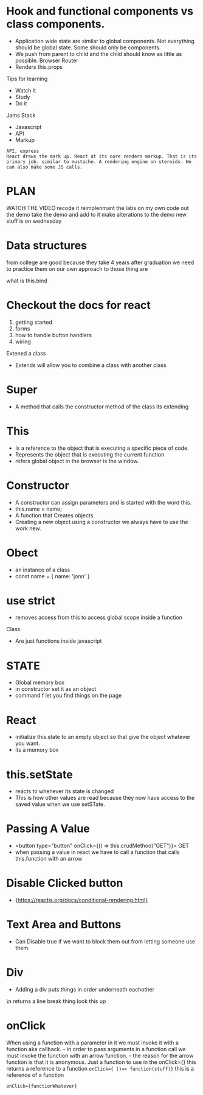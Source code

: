  # Hook and functional components vs class components.
- Application wide state are similar to global components. 
Not everything should be global state. Some should only be components.
- We push from parent to child and the child should know as little as possible.
Browser Router
- Renders this.props

Tips for learning
- Watch it 
- Study
- Do it

Jams Stack
- Javascript
- API
- Markup
```
API, express
React draws the mark up. React at its core renders markup. That is its primary job. similar to mustache. A rendering engine on steroids. We can also make some JS calls.
```
# PLAN 
WATCH THE VIDEO recode it
reimplenmant the labs on my own
code out the demo
take the demo and add to it
make alterations to the demo
new stuff is on wednesday

# Data structures
from college are good because they take 4 years
after graduation we need to practice them on our own
approach to those thing are 

what is this.bind

# Checkout the docs for react
1. getting started
2. forms
3. how to handle button handlers
4. wiring

Extened a class
- Extends will allow you to combine a class with another class

# Super
- A method that calls the constructor method of the class its extending

# This
- Is a reference to the object that is executing a specific piece of code.
- Represents the object that is executing the current function
- refers global object in the browser is the window.

# Constructor 
- A constructor can assign parameters and is started with the word this.
- this.name = name;
- A function that Creates objects.
- Creating a new object using a constructor we always have to use the work new.

# Obect
- an instance of a class
- const name = {
    name: 'jonn'
}

# use strict
- removes access from this to access global scope inside a function

Class
- Are just functions inside javascript

# STATE
- Global memory box
- in constructor set it as an object
- command f let you find things on the page

# React 
- initialize this.state to an empty object so that give the object whatever you want.
- its a memory box

# this.setState
- reacts to whenever its state is changed
- This is how other values are read because they now have access to the saved value when we use setSTate.

# Passing A Value
-  <button type="button" onClick={() => this.crudMethod("GET")}>
            GET
         </button>
- when passing a value in react we have to call a function that calls this.function with an arrow

# Disable Clicked button
- {https://reactjs.org/docs/conditional-rendering.html}

# Text Area and Buttons
- Can Disable true if we want to block them out from letting someone use them.

# Div
- Adding a div puts things in order underneath eachother

\n returns a line break thing look this up



# onClick
When using a function with a parameter in it we must invoke it with a function aka 
callback. 
    - in order to pass arguments in a function call we must invoke the function with an arrow function.
    - the reason for the arrow function is that it is anonymous. Just a function to 
    use in the onClick={}
this returns a reference to a function
    ```
    onClick={ ()=> function(stuff)}
    ```
this is a reference of a function
```
onClick={functionWhatever}
```